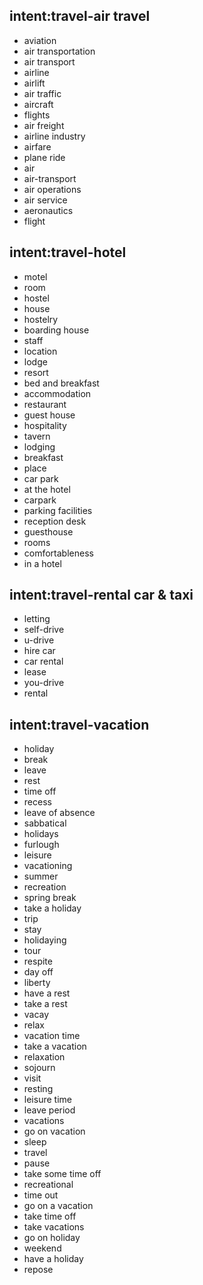 
## intent:travel-air travel
- aviation
- air transportation
- air transport
- airline
- airlift
- air traffic
- aircraft
- flights
- air freight
- airline industry
- airfare
- plane ride
- air
- air-transport
- air operations
- air service
- aeronautics
- flight

## intent:travel-hotel
- motel
- room
- hostel
- house
- hostelry
- boarding house
- staff
- location
- lodge
- resort
- bed and breakfast
- accommodation
- restaurant
- guest house
- hospitality
- tavern
- lodging
- breakfast
- place
- car park
- at the hotel
- carpark
- parking facilities
- reception desk
- guesthouse
- rooms
- comfortableness
- in a hotel

## intent:travel-rental car & taxi
- letting 
- self-drive 
- u-drive 
- hire car 
- car rental 
- lease 
- you-drive 
- rental 

## intent:travel-vacation
- holiday
- break
- leave
- rest
- time off
- recess
- leave of absence
- sabbatical
- holidays
- furlough
- leisure
- vacationing
- summer
- recreation
- spring break
- take a holiday
- trip
- stay
- holidaying
- tour
- respite
- day off
- liberty
- have a rest
- take a rest
- vacay
- relax
- vacation time
- take a vacation
- relaxation
- sojourn
- visit
- resting
- leisure time
- leave period
- vacations
- go on vacation
- sleep
- travel
- pause
- take some time off
- recreational
- time out
- go on a vacation
- take time off
- take vacations
- go on holiday
- weekend
- have a holiday
- repose
